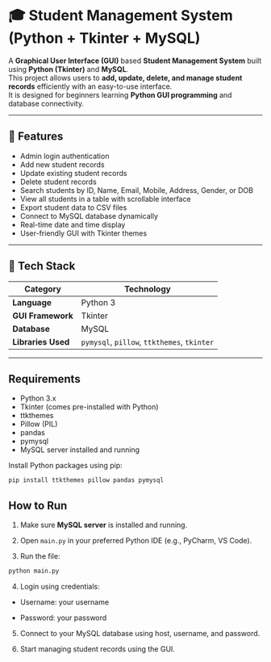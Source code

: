 # 🎓 Student Management System (Python + Tkinter + MySQL)

A **Graphical User Interface (GUI)** based **Student Management System** built using **Python (Tkinter)** and **MySQL**.  
This project allows users to **add, update, delete, and manage student records** efficiently with an easy-to-use interface.  
It is designed for beginners learning **Python GUI programming** and database connectivity.

---

## 🚀 Features

- Admin login authentication
- Add new student records
- Update existing student records
- Delete student records
- Search students by ID, Name, Email, Mobile, Address, Gender, or DOB
- View all students in a table with scrollable interface
- Export student data to CSV files
- Connect to MySQL database dynamically
- Real-time date and time display
- User-friendly GUI with Tkinter themes

---

## 🧩 Tech Stack

| Category | Technology |
|-----------|-------------|
| **Language** | Python 3 |
| **GUI Framework** | Tkinter |
| **Database** | MySQL |
| **Libraries Used** | `pymysql`, `pillow`, `ttkthemes`, `tkinter` |

---

## **Requirements**

- Python 3.x
- Tkinter (comes pre-installed with Python)
- ttkthemes
- Pillow (PIL)
- pandas
- pymysql
- MySQL server installed and running

Install Python packages using pip:

```bash
pip install ttkthemes pillow pandas pymysql
```

## **How to Run**

1. Make sure **MySQL server** is installed and running.
 
2. Open `main.py` in your preferred Python IDE (e.g., PyCharm, VS Code).
 
3. Run the file:

```bash
python main.py
```
4. Login using credentials:

 - Username: your username

 - Password: your password

5. Connect to your MySQL database using host, username, and password.

6. Start managing student records using the GUI.

